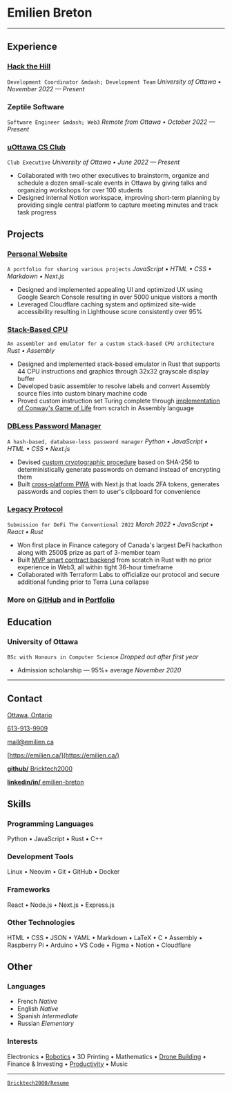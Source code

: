 # Emilien **Breton**

---

<? https://www.engineering.cornell.edu/sites/default/files/users/user240/Action%20Words%20for%20ENG%20(website).pdf ?>

## Experience

### [Hack the Hill](http://hackthehill.com/)

<? according to Code, Coffee & Cram collab on 2022-10-30 ?>

<? infrastructure role was removed around 2023-01-24 ?>

<?
- Collaborated with design, development and community teams to fix various issues on [hackathon website](https://hackthehill.com/) and keep it up to date with event information
- Worked with infrastructure and sponsorship teams to set up and maintain sponsorship payment portal powered by Stripe and React.js
- worked on website to fix issues
- worked on sponsorship portal with stripe
- worked on display system with firebase
- created CONTRIBUTING.md on .github repo for conventions. helped set up branch protection. figured out what merge strategy would be best
- fixed missing DNS CNAME record on cloudflare
- deployed hacker tracker on Vercel
- brainstormed backend workshop ideas to land on discord bot workshop
- worked on database schema for hacker tracker, implementing `hackers/hacker?id` endpoint
- learned basics of SQL to build queries for hacker tracker
?>

`Development Coordinator &mdash; Development Team` _University of Ottawa&nbsp;&bull; November 2022 &mdash; Present_

### Zeptile Software

<? according to Discord conversations ?>

<?
- Currently working on a small-scale project for a client and getting up to speed with various technologies such as Web3 programming in Solidity, testing using Chai and Hardhat and keeping track of tasks using GitHub Projects.
?>

`Software Engineer &mdash; Web3` _Remote from Ottawa&nbsp;&bull; October 2022 &mdash; Present_

### [uOttawa CS Club](https://uocsclub.ca/)

<? May 29 2022 20:57 according to CS Discord Jedi ?>

<?
- got Manaal involved to take care of social media and photography
- updated outdated information on website
- ported logo from raster to vector
- refreshed Discord server with clearer roles and introduction
?>

`Club Executive` _University of Ottawa&nbsp;&bull; June 2022 &mdash; Present_

- Collaborated with two other executives to brainstorm, organize and schedule a dozen small-scale events in Ottawa by giving talks and organizing workshops for over 100 students <? (generous cumulative estimation) ?>
- Designed internal Notion workspace, improving short-term planning by providing single central platform to capture meeting minutes and track task progress

<?
### Group Chat Moderator

`Course-specific Discord server creator, owner and moderator` _University of Ottawa_

161 (ITI1121 A, 2022-04-11) + 424 (ITI1100 A/B, 2022-04-11) + 111 (MAT1320, 2022-12-22) = 696
222 (SEG2105, 2022-10-30) + 230 (CSI2110, 2022-12-22) + 179 (CEG2136, 2022-12-22) = 631
696 + 631 = 1327 in total

- Built and promoted six Discord servers allowing total of over 1000 students to communicate with their peers and share course resources easily
- Improved moderation experience by creating [Discord bot](https://github.com/Bricktech2000/Turing-Complete-Mentions) to address groups of students based on specific criteria, extending flexibility of Discord mentions
?>

## Projects

### [Personal Website](https://emilien.ca/)

`A portfolio for sharing various projects`
_JavaScript&nbsp;&bull; HTML&nbsp;&bull; CSS&nbsp;&bull; Markdown&nbsp;&bull; Next.js_

- Designed and implemented appealing UI and optimized UX using Google Search Console resulting in over 5000 unique visitors a month
- Leveraged Cloudflare caching system and optimized site-wide accessibility resulting in Lighthouse score consistently over 95%

<?
### AI Image Compressor

`A neural network that learns to compress specific categories of images` _Python&nbsp;&bull; Tensorflow&nbsp;&bull; Keras_

- Implemented web scraper and image preprocessor optimized with numpy to generate millions of training samples in less than 5 minutes
- Created and implemented custom algorithm within autoencoder structure to allow for variable compression ratio with no overhead
- Supervised training process and tweaked settings leading to results of superior quality than JPEG compression when in favorable circumstances
?>

<?
### IB Personal Project

`Design and build of a racing drone` _May 2020 &mdash; February 2021_

- Strategically put in place a dozen deadlines for the year-long project allowing for submission of [final report](https://docs.google.com/document/d/1IacnKTF84T8h3rhnu_9Y1yqm5nK6_kY3pc5PWw-RIvo/edit?usp=sharing) several days early
- Designed project roadmap based on thorough understanding of possible complications resulting in only one major setback caused by defective parts
?>

### [Stack-Based CPU](https://github.com/Bricktech2000/Stack-Based-CPU)

`An assembler and emulator for a custom stack-based CPU architecture`
_Rust&nbsp;&bull; Assembly_

- Designed and implemented stack-based emulator in Rust that supports 44 CPU instructions and graphics through 32x32 grayscale display buffer
- Developed basic assembler to resolve labels and convert Assembly source files into custom binary machine code
- Proved custom instruction set Turing complete through [implementation of Conway's Game of Life](https://github.com/Bricktech2000/Stack-Based-CPU/blob/master/src/tests/test15.asm) from scratch in Assembly language

### [DBLess Password Manager](https://dbless.emilien.ca/)

`A hash-based, database-less password manager`
_Python&nbsp;&bull; JavaScript&nbsp;&bull; HTML&nbsp;&bull; CSS&nbsp;&bull; Next.js_

- Devised [custom cryptographic procedure](https://github.com/Bricktech2000/DBLess-Password-Manager/blob/master/web/lib/generatePassword.js) based on SHA-256 to deterministically generate passwords on demand instead of encrypting them
- Built [cross-platform PWA](https://dbless.emilien.ca/) with Next.js that loads 2FA tokens, generates passwords and copies them to user's clipboard for convenience

### [Legacy Protocol](https://devpost.com/software/legacy-protocol)

<? March 18th 2022 &mdash; March 20th 2022 ?>

`Submission for DeFi The Conventional 2022`
_March 2022&nbsp;&bull; JavaScript&nbsp;&bull; React&nbsp;&bull; Rust_

- Won first place in Finance category of Canada's largest DeFi hackathon along with 2500&dollar; prize as part of 3-member team
- Built [MVP smart contract backend](https://github.com/Bricktech2000/crypto_will) from scratch in Rust with no prior experience in Web3, all within tight 36-hour timeframe
- Collaborated with Terraform Labs to officialize our protocol and secure additional funding prior to Terra Luna collapse

### More on [GitHub](https://github.com/Bricktech2000) and in [Portfolio](https://emilien.ca/)

## Education

### University of Ottawa

`BSc with Honours in Computer Science` _Dropped out after first year_

- Admission scholarship &mdash; 95%+ average _November 2020_

<?
### Polyvalente Saint-Francois

`IB Middle Years Programme, Secondary School Diploma` _September 2016 &mdash; June 2021_
?>

---

## Contact

[Ottawa, Ontario](https://google.com/maps/place/Ottawa,+ON)

<?          WARNING          ?>
<? don't spam call me thanks ?>
<?        END WARNING        ?>

[613-913-9909](tel:+1-613-913-9909)

[mail@emilien.ca](mailto:mail@emilien.ca)

[https://emilien.ca/](https://emilien.ca/)

[**github/** Bricktech2000](https://github.com/Bricktech2000)

[**linkedin/in/** emilien-breton](https://www.linkedin.com/in/emilien-breton/)

## Skills

### Programming Languages

Python&nbsp;&bull; JavaScript&nbsp;&bull; Rust&nbsp;&bull; C++

### Development Tools

Linux&nbsp;&bull; Neovim&nbsp;&bull; Git&nbsp;&bull; GitHub&nbsp;&bull; Docker

### Frameworks

React&nbsp;&bull; Node.js&nbsp;&bull; Next.js&nbsp;&bull; Express.js

### Other Technologies

HTML&nbsp;&bull; CSS&nbsp;&bull; JSON&nbsp;&bull; YAML&nbsp;&bull; Markdown&nbsp;&bull; LaTeX&nbsp;&bull; C&nbsp;&bull; Assembly&nbsp;&bull; Raspberry Pi&nbsp;&bull; Arduino&nbsp;&bull; VS Code&nbsp;&bull; Figma&nbsp;&bull; Notion&nbsp;&bull; Cloudflare

## Other

### Languages

<? https://csb.uncw.edu/cen/docs/determining%20language%20proficiency.pdf ?>
<? https://corporatefinanceinstitute.com/resources/careers/resume/language-proficiency-levels/ ?>

- French _Native_
- English _Native_
- Spanish _Intermediate_
- Russian _Elementary_

### Interests

Electronics&nbsp;&bull; [Robotics](https://emilien.ca/Spider-Robot/)&nbsp;&bull; 3D Printing&nbsp;&bull; Mathematics&nbsp;&bull; [Drone Building](https://emilien.ca/FPV-Racing-Drone/)&nbsp;&bull; Finance & Investing&nbsp;&bull; [Productivity](https://notes.emilien.ca/productivity/)&nbsp;&bull; Music

---

[`Bricktech2000/Resume`](https://github.com/Bricktech2000/Resume/) <em class="time"></em>

<script>
  // https://stackoverflow.com/questions/45726013/how-can-i-get-last-commit-from-github-api
  // https://api.github.com/users/Bricktech2000/events/public
  // https://api.github.com/repos/Bricktech2000/Resume
  // https://api.github.com/repos/Bricktech2000/Resume/commits
  (async () => {
    const latestCommitHash = (
      await (
        await fetch(
          'https://api.github.com/repos/Bricktech2000/Resume/commits'
        )
      ).json()
    )[0].sha.slice(0, 15);

    const currentMonthYear = new Date().toLocaleString('default', {
      month: 'long',
      year: 'numeric',
    });

    document.querySelector('.time').innerHTML =
      currentMonthYear + '&nbsp;&bull;&nbsp;' + latestCommitHash;
  })();
</script>
